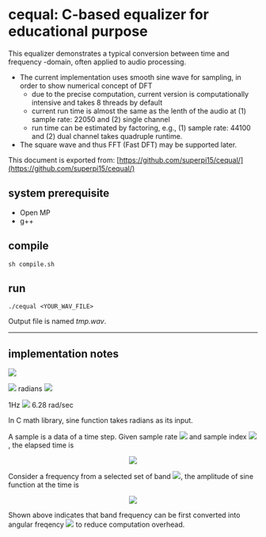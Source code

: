 # cequal: C-based equalizer for educational purpose 

This equalizer demonstrates a typical conversion between time and frequency -domain, often applied to audio processing. 

* The current implementation uses smooth sine wave for sampling, in order to show numerical concept of DFT
  * due to the precise computation, current version is computationally intensive and takes 8 threads by default
  * current run time is almost the same as the lenth of the audio at (1) sample rate: 22050 and (2) single channel
  * run time can be estimated by factoring, e.g., (1) sample rate: 44100 and (2) dual channel takes quadruple runtime. 
* The square wave and thus FFT (Fast DFT) may be supported later.

This document is exported from: [https://github.com/superpi15/cequal/](https://github.com/superpi15/cequal/)

## system prerequisite 

* Open MP
* g++ 

## compile
```shell
sh compile.sh
```

## run 

```shell
./cequal <YOUR_WAV_FILE>
```
Output file is named *tmp.wav*.

--- --- ---

## implementation notes 

![](https://latex.codecogs.com/svg.latex?{e^{i\phi}=\cos{\phi}+i\sin{\phi}})

![](https://latex.codecogs.com/svg.latex?{2\pi}) radians 
![](https://latex.codecogs.com/svg.latex?{=360\degree})

1Hz ![](https://latex.codecogs.com/svg.latex?{\approx}) 6.28 rad/sec

In C math library, sine function takes radians as its input. 


A sample is a data of a time step. 
Given sample rate ![](https://latex.codecogs.com/svg.latex?{\alpha}) 
and sample index ![](https://latex.codecogs.com/svg.latex?{k}), 
the elapsed time is <br/>
<p align="center">
<img src="https://latex.codecogs.com/svg.latex?{\frac{k}{\alpha}}"/>
</p>

Consider a frequency from a selected set of band ![](https://latex.codecogs.com/svg.latex?{f_i\in\\{f_1,f_2,...,f_n\\}}), the amplitude of sine function at the time is <br/>
<p align="center">
<img src="https://latex.codecogs.com/svg.latex?{{\sin}2\pi{f_i}\frac{k}{\alpha}={\sin}\omega_i\frac{k}{\alpha}}"/>
</p>

Shown above indicates that band frequency can be first converted into angular freqency 
![](https://latex.codecogs.com/svg.latex?{\omega})
to reduce computation overhead. 

